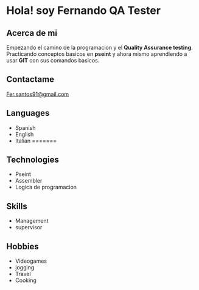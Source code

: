 # Hola! soy Fernando QA Tester

## Acerca de mi

Empezando el camino de la programacion y el **Quality Assurance testing**.
Practicando conceptos basicos en **pseint** y ahora mismo aprendiendo a usar **GIT** con sus comandos basicos.

## Contactame

Fer.santos91@gmail.com

## Languages

- Spanish
- English
- Italian
=======
## Technologies

- Pseint
- Assembler
- Logica de programacion 

## Skills

- Management
- supervisor

## Hobbies

- Videogames
- jogging
- Travel
- Cooking
